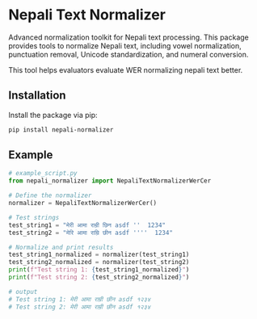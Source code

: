 # Nepali Text Normalizer

Advanced normalization toolkit for Nepali text processing. This package provides tools to normalize Nepali text, including vowel normalization, punctuation removal, Unicode standardization, and numeral conversion.

This tool helps evaluators evaluate WER normalizing nepali text better.

## Installation

Install the package via pip:

```bash
pip install nepali-normalizer
```

## Example 

```python
# example_script.py
from nepali_normalizer import NepaliTextNormalizerWerCer

# Define the normalizer
normalizer = NepaliTextNormalizerWerCer()

# Test strings
test_string1 = "मेरी आमा राम्री छिन asdf ''  1234"
test_string2 = "मेरि आमा राम्रि छीन asdf ''''  1234"

# Normalize and print results
test_string1_normalized = normalizer(test_string1)
test_string2_normalized = normalizer(test_string2)
print(f"Test string 1: {test_string1_normalized}")
print(f"Test string 2: {test_string2_normalized}")

# output
# Test string 1: मेरी आमा राम्री छीन asdf १२३४
# Test string 2: मेरी आमा राम्री छीन asdf १२३४
```
